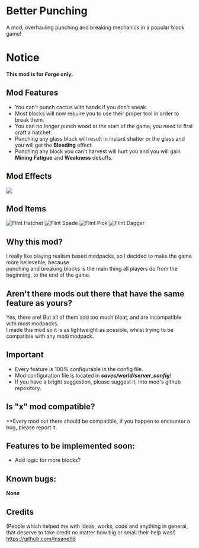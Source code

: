 # Better Punching
A mod, overhauling punching and breaking mechanics in a popular block game!

# Notice
**This mod is for *Forge* only.**

## Mod Features
* You can't punch cactus with hands if you don't sneak.
* Most blocks will now require you to use their proper tool in order to break them.
* You can no longer punch wood at the start of the game, you need to first craft a hatchet. 
* Punching any glass block will result in instant shatter or the glass and you will get the **Bleeding** effect.
* Punching any block you can't harvest will hurt you and you will gain **Mining Fatigue** and **Weakness** debuffs.

## Mod Effects
![](https://i.ibb.co/Ss4PjWN/Mod-Effects.png "")

## Mod Items
![Flint Hatchet](https://i.ibb.co/N1hdHGg/Flint-Hatchet.png "")
![Flint Spade](https://i.ibb.co/Js19x0g/Flint-Spade.png "")
![Flint Pick](https://i.ibb.co/L6krsTG/Flint-Pick.png "")
![Flint Dagger](https://i.ibb.co/PDMS5YW/Flint-Dagger.png "")

## Why this mod?
I really like playing realism based modpacks, so I decided to make the game more believeble, because  
punching and breaking blocks is the main thing all players do from the beginning, to the end of the game.  

## Aren't there mods out there that have the same feature as yours?
Yes, there are! But all of them add too much bloat, and are incompatible with most modpacks.  
I made this mod so it is as lightweight as possible, whilst trying to be compatible with any mod/modpack.

## Important
* Every feature is 100% configurable in the config file.
* Mod configuration file is located in ***saves/world/server_config***!
* If you have a bright suggestion, please suggest it, into mod's github repository.

## Is "x" mod compatible?
**Every mod out there should be compatible, if you happen to encounter a bug, please report it.

## Features to be implemented soon:
* Add logic for more blocks?

## Known bugs: 
**None**

## Credits
(People which helped me with ideas, works, code and anything in general, that deserve to take credit no matter how big or small their help was!)  
https://github.com/Insane96
